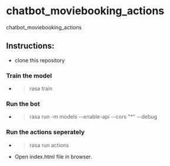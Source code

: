 # chatbot_moviebooking_actions
chatbot_moviebooking_actions

## Instructions:

- clone this repository

### Train the model
- > rasa train

### Run the bot 
- > rasa run -m models --enable-api --cors "*" --debug

### Run the actions seperately
 - > rasa run actions

 - Open index.html file in browser.

